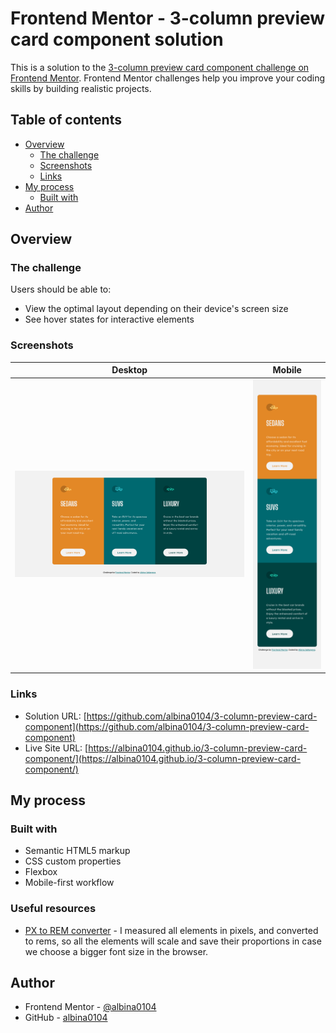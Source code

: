 # Frontend Mentor - 3-column preview card component solution

This is a solution to the [3-column preview card component challenge on Frontend Mentor](https://www.frontendmentor.io/challenges/3column-preview-card-component-pH92eAR2-). Frontend Mentor challenges help you improve your coding skills by building realistic projects. 

## Table of contents

- [Overview](#overview)
  - [The challenge](#the-challenge)
  - [Screenshots](#screenshots)
  - [Links](#links)
- [My process](#my-process)
  - [Built with](#built-with)
- [Author](#author)

## Overview

### The challenge

Users should be able to:

- View the optimal layout depending on their device's screen size
- See hover states for interactive elements

### Screenshots

|Desktop|Mobile|
|:-:|:-:|
|![](./screenshots/screenshot1.png)|![](./screenshots/screenshot2.png)|

### Links

- Solution URL: [https://github.com/albina0104/3-column-preview-card-component](https://github.com/albina0104/3-column-preview-card-component)
- Live Site URL: [https://albina0104.github.io/3-column-preview-card-component/](https://albina0104.github.io/3-column-preview-card-component/)

## My process

### Built with

- Semantic HTML5 markup
- CSS custom properties
- Flexbox
- Mobile-first workflow

### Useful resources

- [PX to REM converter](https://nekocalc.com/px-to-rem-converter) - I measured all elements in pixels, and converted to rems, so all the elements will scale and save their proportions in case we choose a bigger font size in the browser.

## Author

- Frontend Mentor - [@albina0104](https://www.frontendmentor.io/profile/albina0104)
- GitHub - [albina0104](https://github.com/albina0104)
